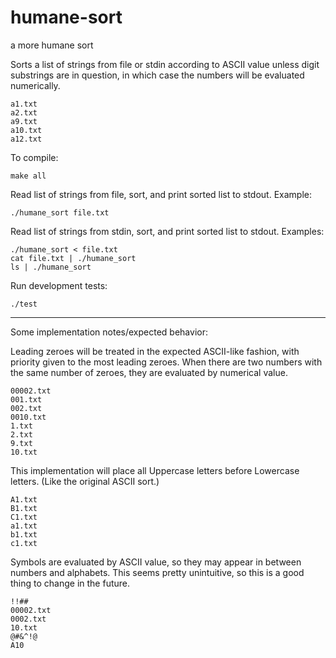 humane-sort
===========

a more humane sort

Sorts a list of strings from file or stdin according to ASCII value unless
digit substrings are in question, in which case the numbers will be evaluated
numerically.

	a1.txt
	a2.txt
	a9.txt
	a10.txt
	a12.txt

To compile:

	make all

Read list of strings from file, sort, and print sorted list to stdout.
Example:

	./humane_sort file.txt

Read list of strings from stdin, sort, and print sorted list to stdout.
Examples:

	./humane_sort < file.txt
	cat file.txt | ./humane_sort
	ls | ./humane_sort

Run development tests:

	./test

---
Some implementation notes/expected behavior:
	
Leading zeroes will be treated in the expected ASCII-like fashion,
with priority given to the most leading zeroes.
When there are two numbers with the same number of zeroes,
they are evaluated by numerical value.

	00002.txt
	001.txt
	002.txt
	0010.txt
	1.txt
	2.txt
	9.txt
	10.txt

This implementation will place all Uppercase letters
before Lowercase letters. (Like the original ASCII sort.)

	A1.txt
	B1.txt
	C1.txt
	a1.txt
	b1.txt
	c1.txt

Symbols are evaluated by ASCII value, so they may
appear in between numbers and alphabets. This seems pretty
unintuitive, so this is a good thing to change in the future.

	!!##
	00002.txt
	0002.txt
	10.txt
	@#&^!@
	A10